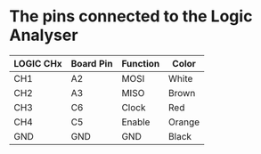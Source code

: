 # The pins connected to the Logic Analyser

| LOGIC CHx | Board Pin | Function | Color  |
| --------- | --------- | -------- | ------ |
| CH1       | A2        | MOSI     | White  |
| CH2       | A3        | MISO     | Brown  |
| CH3       | C6        | Clock    | Red    |
| CH4       | C5        | Enable   | Orange |
| GND       | GND       | GND      | Black  |

